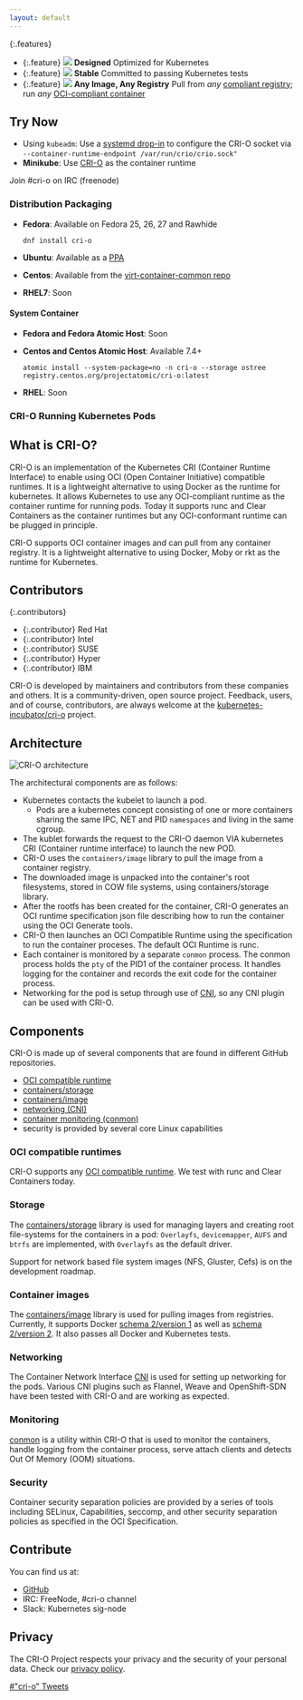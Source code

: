 ```yaml
---
layout: default
---
```


{:.features}
* {:.feature} ![](assets/images/features-designed.svg) **Designed** Optimized for Kubernetes
* {:.feature} ![](assets/images/features-stable.svg) **Stable** Committed to passing Kubernetes tests
* {:.feature} ![](assets/images/features-any.svg) **Any Image, Any Registry** Pull from *any* [compliant registry](#container-images); run *any* [OCI-compliant container](#oci-compatible-runtimes)

## Try Now

* Using `kubeadm`: Use a [systemd drop-in](https://kubernetes.io/docs/reference/generated/kubeadm/#kubelet-drop-in) to configure the CRI-O socket via `--container-runtime-endpoint /var/run/crio/crio.sock"`
* **Minikube**: Use [CRI-O](https://github.com/kubernetes/minikube/blob/master/docs/alternative_runtimes.md#using-cri-o) as the container runtime

Join #cri-o on IRC (freenode)

### Distribution Packaging

* **Fedora**: Available on Fedora 25, 26, 27 and Rawhide

      dnf install cri-o
* **Ubuntu**: Available as a [PPA](https://launchpad.net/~projectatomic/+archive/ubuntu/ppa)
* **Centos**: Available from the [virt-container-common repo](https://cbs.centos.org/repos/virt7-container-common-candidate/x86_64/os/)
* **RHEL7**: Soon

#### System Container

* **Fedora and Fedora Atomic Host**: Soon
* **Centos and Centos Atomic Host**: Available 7.4+

      atomic install --system-package=no -n cri-o --storage ostree registry.centos.org/projectatomic/cri-o:latest
* **RHEL**: Soon


### CRI-O Running Kubernetes Pods

<script type="text/javascript" src="https://asciinema.org/a/124131.js" id="asciicast-124131" async></script>

## What is CRI-O?

CRI-O is an implementation of the Kubernetes CRI (Container Runtime Interface) to enable using
OCI (Open Container Initiative) compatible runtimes.
It is a lightweight alternative to using Docker as the runtime for kubernetes.
It allows Kubernetes to use any OCI-compliant
runtime as the container runtime for running pods. Today it supports runc and Clear Containers
as the container runtimes but any OCI-conformant runtime can be plugged in principle.

CRI-O supports OCI container images and can pull from any container registry.
It is a lightweight alternative to using Docker, Moby or rkt as the runtime for Kubernetes.

## Contributors

{:.contributors}
* {:.contributor} Red Hat
* {:.contributor} Intel
* {:.contributor} SUSE
* {:.contributor} Hyper
* {:.contributor} IBM

CRI-O is developed by maintainers and contributors from these companies and others.
It is a community-driven, open source project. Feedback, users, and of course, contributors, are always welcome at the [kubernetes-incubator/cri-o](https://github.com/kubernetes-incubator/cri-o) project.

## Architecture

![CRI-O architecture](assets/images/architecture.png)

The architectural components are as follows:

- Kubernetes contacts the kubelet to launch a pod.
  - Pods are a kubernetes concept consisting of one or more containers sharing the same IPC, NET and PID `namespaces` and living in the same cgroup.
- The kublet forwards the request to the CRI-O daemon VIA kubernetes CRI (Container runtime interface) to launch the new POD.
- CRI-O uses the `containers/image` library to pull the image from a container registry.
- The downloaded image is unpacked into the container's root filesystems, stored in COW file systems, using containers/storage library.
- After the rootfs has been created for the container, CRI-O generates an OCI runtime specification json file describing how to run the container using the OCI Generate tools.
- CRI-O then launches an OCI Compatible Runtime using the specification to run the container proceses. The default OCI Runtime is runc.
- Each container is monitored by a separate `conmon` process. The conmon process holds the `pty` of the PID1 of the container process.  It handles logging for the container and records the exit code for the container process.
- Networking for the pod is setup through use of [CNI](https://github.com/containernetworking/cni), so any CNI plugin can be used with CRI-O.

## Components

CRI-O is made up of several components that are found in different GitHub repositories.

* [OCI compatible runtime](https://github.com/opencontainers/runtime-tools)
* [containers/storage](https://github.com/containers/storage)
* [containers/image](https://github.com/containers/image)
* [networking (CNI)](https://github.com/containernetworking/cni)
* [container monitoring (conmon)](https://github.com/kubernetes-incubator/cri-o/tree/master/conmon)
* security is provided by several core Linux capabilities

### OCI compatible runtimes

CRI-O supports any [OCI compatible runtime](https://github.com/opencontainers/runtime-tools).
We test with runc and Clear Containers today.

### Storage

The [containers/storage](https://github.com/containers/storage) library is used for managing layers
and creating root file-systems for the containers in a pod: `Overlayfs`, `devicemapper`, `AUFS` and `btrfs`
are implemented, with `Overlayfs` as the default driver.

Support for network based file system images (NFS, Gluster, Cefs) is on the development roadmap.

### Container images

The [containers/image](https://github.com/containers/image) library is used for pulling images from registries.
Currently, it supports Docker [schema 2/version 1](https://docs.docker.com/registry/spec/manifest-v2-1/)
as well as [schema 2/version 2](https://docs.docker.com/registry/spec/manifest-v2-2/).
It also passes all Docker and Kubernetes tests.

### Networking
The Container Network Interface [CNI](https://github.com/containernetworking/cni) is used for setting up networking for the pods.
Various CNI plugins such as Flannel, Weave and OpenShift-SDN have been tested with CRI-O and are working as expected.

### Monitoring

[conmon](https://github.com/kubernetes-incubator/cri-o/tree/master/conmon) is a utility within CRI-O that is used to
monitor the containers, handle logging from the container process, serve attach clients and detects Out Of Memory (OOM)
situations.

### Security

Container security separation policies are provided by a series of tools including SELinux, Capabilities, seccomp,
and other security separation policies as specified in the OCI Specification.

## Contribute

You can find us at:

- [GitHub](https://github.com/kubernetes-incubator/cri-o)
- IRC: FreeNode, #cri-o channel
- Slack: Kubernetes sig-node

## Privacy

The CRI-O Project respects your privacy and the security of your personal data.  Check our [privacy policy](/privacy.md).

<a class="twitter-timeline"  href="https://twitter.com/hashtag/%22cri-o%22" data-widget-id="862337196434632704">#"cri-o" Tweets</a>
<script>!function(d,s,id){var js,fjs=d.getElementsByTagName(s)[0],p=/^http:/.test(d.location)?'http':'https';if(!d.getElementById(id)){js=d.createElement(s);js.id=id;js.src=p+"://platform.twitter.com/widgets.js";fjs.parentNode.insertBefore(js,fjs);}}(document,"script","twitter-wjs");</script>
